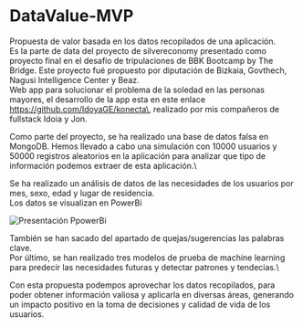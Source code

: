 # DataValue-MVP
Propuesta de valor basada en los datos recopilados de una aplicación.\
Es la parte de data del proyecto de silvereconomy presentado como proyecto final en el desafío de tripulaciones de BBK Bootcamp by The Bridge. Este proyecto fué propuesto por diputación de Bizkaia, Govthech, Nagusi Intelligence Center y Beaz.\
Web app para solucionar el problema de la soledad en las personas mayores, el desarrollo de la app esta en este enlace https://github.com/IdoyaGE/konecta\, realizado por mis compañeros de fullstack Idoia y Jon.

Como parte del proyecto, se ha realizado una base de datos falsa en MongoDB. Hemos llevado a cabo una simulación con 10000 usuarios y 50000 registros aleatorios en la aplicación para analizar que tipo de información podemos extraer de esta aplicación.\

Se ha realizado un análisis de datos de las necesidades de los usuarios por mes, sexo, edad y lugar de residencia.\
Los datos se visualizan en PowerBi


![Presentación PpowerBi](https://github.com/alandia92/DataValue-MVP/blob/main/presentaci%C3%B3n/imagen%20powerbi.png)


También se han sacado del apartado de quejas/sugerencias las palabras clave.\
Por último, se han realizado tres modelos de prueba de machine learning para predecir las necesidades futuras y detectar patrones y tendecias.\

Con esta propuesta podempos aprovechar los datos recopilados, para poder obtener información valiosa y aplicarla en diversas áreas, generando un impacto positivo en la toma de decisiones y calidad de vida de los usuarios.

